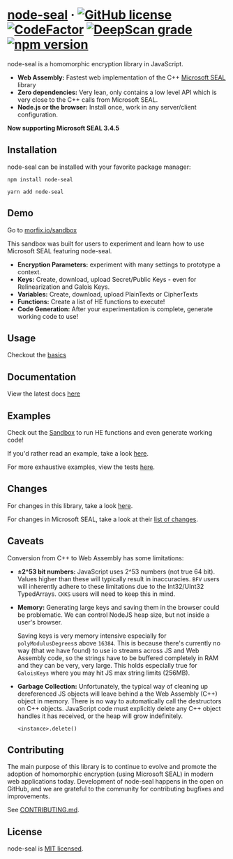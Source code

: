 # [node-seal](https://morfix.io/sandbox)  &middot; [![GitHub license](https://img.shields.io/badge/license-MIT-green.svg)](https://github.com/morfix-io/node-seal/blob/master/LICENSE) [![CodeFactor](https://www.codefactor.io/repository/github/morfix-io/node-seal/badge)](https://www.codefactor.io/repository/github/morfix-io/node-seal) [![DeepScan grade](https://deepscan.io/api/teams/6431/projects/8438/branches/100710/badge/grade.svg)](https://deepscan.io/dashboard#view=project&tid=6431&pid=8438&bid=100710) [![npm version](https://badge.fury.io/js/node-seal.svg)](https://www.npmjs.com/package/node-seal)

node-seal is a homomorphic encryption library in JavaScript.

* **Web Assembly:** Fastest web implementation of the C++ [Microsoft SEAL](https://github.com/microsoft/SEAL) library
* **Zero dependencies:** Very lean, only contains a low level API which is very close to the C++ calls from Microsoft SEAL.
* **Node.js or the browser:** Install once, work in any server/client configuration.

**Now supporting Microsoft SEAL 3.4.5**

## Installation

node-seal can be installed with your favorite package manager:
```
npm install node-seal
```
```
yarn add node-seal
```

## Demo

Go to [morfix.io/sandbox](https://morfix.io/sandbox)

This sandbox was built for users to experiment and learn how to use Microsoft SEAL featuring node-seal.

* **Encryption Parameters:** experiment with many settings to prototype a context.
* **Keys:** Create, download, upload Secret/Public Keys - even for  Relinearization and Galois Keys.
* **Variables:** Create, download, upload PlainTexts or CipherTexts
* **Functions:** Create a list of HE functions to execute!
* **Code Generation:** After your experimentation is complete, generate working code to use!

## Usage

Checkout the [basics](USAGE.md)

## Documentation

View the latest docs [here](https://docs.morfix.io)

## Examples

Check out the [Sandbox](https://morfix.io/sandbox) to run HE functions and even generate working code!

If you'd rather read an example, take a look [here](FULL-EXAMPLE.md).

For more exhaustive examples, view the tests [here](src/test).

## Changes

For changes in this library, take a look [here](CHANGES.md).

For changes in Microsoft SEAL, 
take a look at their [list of changes](https://github.com/microsoft/SEAL/blob/master/Changes.md).

## Caveats

Conversion from C++ to Web Assembly has some limitations:

* **±2^53 bit numbers:** JavaScript uses 2^53 numbers (not true 64 bit). Values higher than these 
  will typically result in inaccuracies. `BFV` users will inherently adhere to these 
  limitations due to the Int32/UInt32 TypedArrays. `CKKS` users will need to keep this in mind.
  
* **Memory:** Generating large keys and saving them in the browser could be problematic.
  We can control NodeJS heap size, but not inside a user's browser. 
  
  Saving keys is very memory intensive especially for `polyModulusDegrees`s above `16384`. 
  This is because there's currently no way (that we have found) to use io streams 
  across JS and Web Assembly code, so the strings have to be buffered completely in RAM and 
  they can be very, very large. This holds especially true for `GaloisKeys` where you may hit
  JS max string limits (256MB).
  
* **Garbage Collection:** Unfortunately, the typical way of cleaning up dereferenced JS objects will
  leave behind a the Web Assembly (C++) object in memory. There is no way to automatically call the destructors
  on C++ objects. JavaScript code must explicitly delete any C++ object handles it has received, or the 
  heap will grow indefinitely.
  
  ```
  <instance>.delete()
  ```

## Contributing

The main purpose of this library is to continue to 
evolve and promote the adoption of homomorphic encryption 
(using Microsoft SEAL) in modern
web applications today. Development of node-seal happens 
in the open on GitHub, and we are grateful to the community for 
contributing bugfixes and improvements.

See [CONTRIBUTING.md](CONTRIBUTING.md).

## License

node-seal is [MIT licensed](LICENSE).
